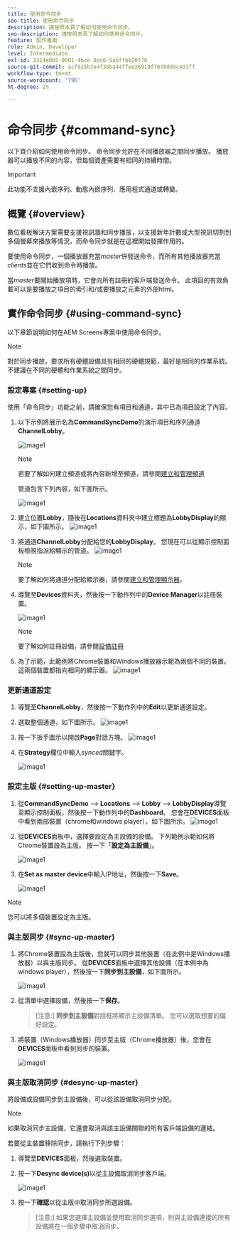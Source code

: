 ```yaml
---
title: 使用命令同步
seo-title: 使用命令同步
description: 請按照本頁了解如何使用命令同步。
seo-description: 請按照本頁了解如何使用命令同步。
feature: 製作畫面
role: Admin, Developer
level: Intermediate
exl-id: 3314e0b5-0001-4bce-8ec6-5a6ffbb20f7b
source-git-commit: acf925b7e4f3bba44ffee26919f7078dd9c491ff
workflow-type: tm+mt
source-wordcount: '796'
ht-degree: 2%

---
```


# 命令同步 {#command-sync}

以下頁介紹如何使用命令同步。 命令同步允許在不同播放器之間同步播放。 播放器可以播放不同的內容，但每個資產需要有相同的持續時間。

>[!IMPORTANT]
>
>此功能不支援內嵌序列、動態內嵌序列、應用程式通道或轉變。

## 概覽 {#overview}

數位看板解決方案需要支援視訊牆和同步播放，以支援新年計數或大型視訊切割到多個螢幕來播放等情況，而命令同步就是在這裡開始發揮作用的。

要使用命令同步，一個播放器充當&#x200B;*master*&#x200B;併發送命令，而所有其他播放器充當&#x200B;*clients*&#x200B;並在它們收到命令時播放。

當&#x200B;*master*&#x200B;要開始播放項時，它會向所有註冊的客戶端發送命令。 此項目的有效負載可以是要播放之項目的索引和/或要播放之元素的外部html。

## 實作命令同步 {#using-command-sync}

以下章節說明如何在AEM Screens專案中使用命令同步。

>[!NOTE]
>
>對於同步播放，要求所有硬體設備具有相同的硬體規範，最好是相同的作業系統。 不建議在不同的硬體和作業系統之間同步。

### 設定專案 {#setting-up}

使用「命令同步」功能之前，請確保您有項目和通道，其中已為項目設定了內容。

1. 以下示例將展示名為&#x200B;**CommandSyncDemo**&#x200B;的演示項目和序列通道&#x200B;**ChannelLobby**。

   ![image1](assets/command-sync/command-sync1-1.png)

   >[!NOTE]
   >
   >若要了解如何建立頻道或將內容新增至頻道，請參閱[建立和管理頻道](/help/user-guide/managing-channels.md)

   管道包含下列內容，如下圖所示。

   ![image1](assets/command-sync/command-sync2-1.png)

1. 建立位置&#x200B;**Lobby**，隨後在&#x200B;**Locations**&#x200B;資料夾中建立標題為&#x200B;**LobbyDisplay**的顯示，如下圖所示。
   ![image1](assets/command-sync/command-sync3-1.png)

1. 將通道&#x200B;**ChannelLobby**&#x200B;分配給您的&#x200B;**LobbyDisplay**。 您現在可以從顯示控制面板檢視指派給顯示的管道。
   ![image1](assets/command-sync/command-sync4-1.png)

   >[!NOTE]
   >
   >要了解如何將通道分配給顯示器，請參閱[建立和管理顯示器](/help/user-guide/managing-displays.md)。

1. 導覽至&#x200B;**Devices**&#x200B;資料夾，然後按一下動作列中的&#x200B;**Device Manager**&#x200B;以註冊裝置。

   ![image1](assets/command-sync5.png)

   >[!NOTE]
   >
   >要了解如何註冊設備，請參閱[設備註冊](/help/user-guide/device-registration.md)

1. 為了示範，此範例將Chrome裝置和Windows播放器示範為兩個不同的裝置。 這兩個裝置都指向相同的顯示器。
   ![image1](assets/command-sync6.png)

### 更新通道設定

1. 導覽至&#x200B;**ChannelLobby**，然後按一下動作列中的&#x200B;**Edit**&#x200B;以更新通道設定。

1. 選取整個通道，如下圖所示。
   ![image1](assets/command-sync/command-sync7-1.png)

1. 按一下扳手圖示以開啟&#x200B;**Page**對話方塊。
   ![image1](assets/command-sync/command-sync8-1.png)

1. 在&#x200B;**Strategy**&#x200B;欄位中輸入&#x200B;*synced*&#x200B;關鍵字。

   ![image1](assets/command-sync/command-sync9-1.png)


### 設定主版 {#setting-up-master}

1. 從&#x200B;**CommandSyncDemo** —> **Locations** —> **Lobby** —> **LobbyDisplay**&#x200B;導覽至顯示控制面板，然後按一下動作列中的&#x200B;**Dashboard**。
您會在**DEVICES**面板中看到兩部裝置（chrome和windows player），如下圖所示。
   ![image1](assets/command-sync/command-sync10-1.png)

1. 從&#x200B;**DEVICES**&#x200B;面板中，選擇要設定為主設備的設備。 下列範例示範如何將Chrome裝置設為主版。 按一下「**設定為主設備**」。

   ![image1](assets/command-sync/command-sync11-1.png)

1. 在&#x200B;**Set as master device**&#x200B;中輸入IP地址，然後按一下&#x200B;**Save**。

   ![image1](assets/command-sync/command-sync12-1.png)

>[!NOTE]
>
>您可以將多個裝置設定為主版。

### 與主版同步 {#sync-up-master}

1. 將Chrome裝置設為主版後，您就可以同步其他裝置（在此例中是Windows播放器）以與主版同步。
從**DEVICES**&#x200B;面板中選擇其他設備（在本例中為windows player），然後按一下&#x200B;**同步到主設備**，如下圖所示。

   ![image1](assets/command-sync/command-sync13-1.png)

1. 從清單中選擇設備，然後按一下&#x200B;**保存**。

   >[注意:]
   > **同步到主設備**&#x200B;對話框將顯示主設備清單。 您可以選取想要的偏好設定。

1. 將裝置（Windows播放器）同步至主版（Chrome播放器）後，您會在&#x200B;**DEVICES**&#x200B;面板中看到同步的裝置。

   ![image1](assets/command-sync/command-sync14-1.png)

### 與主版取消同步 {#desync-up-master}

將設備或設備同步到主設備後，可以從該設備取消同步分配。

>[!NOTE]
>
>如果取消同步主設備，它還會取消與該主設備關聯的所有客戶端設備的連結。

若要從主裝置移除同步，請執行下列步驟：

1. 導覽至&#x200B;**DEVICES**&#x200B;面板，然後選取裝置。

1. 按一下&#x200B;**Desync device(s)**&#x200B;以從主設備取消同步客戶端。

   ![image1](assets/command-sync/command-sync15-1.png)

1. 按一下&#x200B;**確認**&#x200B;以從主版中取消同步所選設備。

   >[注意:]
   > 如果您選擇主設備並使用取消同步選項，則與主設備連接的所有設備將在一個步驟中取消同步。
